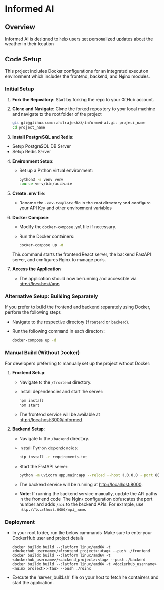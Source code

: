 # Informed AI

## Overview

Informed AI is designed to help users get personalized updates about the weather in their location



## Code Setup

This project includes Docker configurations for an integrated execution environment which includes the frontend, backend, and Nginx modules.

### Initial Setup

1. **Fork the Repository**: Start by forking the repo to your GitHub account.
2. **Clone and Navigate**: Clone the forked repository to your local machine and navigate to the root folder of the project.

   ```bash
   git git@github.com:rahulrajesh23/informed-ai.git project_name
   cd project_name
   ```

3. **Install PostgreSQL and Redis**:
  - Setup PostgreSQL DB Server
  - Setup Redis Server
4. **Environment Setup**:
   - Set up a Python virtual environment:

     ```bash
     python3 -m venv venv
     source venv/bin/activate
     ```
5. **Create .env file**:
   - Rename the `.env.template` file in the root directory and configure your API Key and other environment variables

6. **Docker Compose**:
   - Modify the `docker-compose.yml` file if necessary.
   - Run the Docker containers:

     ```bash
     docker-compose up -d
     ```

   This command starts the frontend React server, the backend FastAPI server, and configures Nginx to manage ports.

7. **Access the Application**:
   - The application should now be running and accessible via [http://localhost/app](http://localhost/app).

### Alternative Setup: Building Separately

If you prefer to build the frontend and backend separately using Docker, perform the following steps:

- Navigate to the respective directory (`frontend` or `backend`).
- Run the following command in each directory:

  ```bash
  docker-compose up -d

  ```
### Manual Build (Without Docker)

For developers preferring to manually set up the project without Docker:

1. **Frontend Setup**:
   - Navigate to the `/frontend` directory.
   - Install dependencies and start the server:

     ```bash
     npm install
     npm start
     ```

   - The frontend service will be available at [http://localhost:3000/informed](http://localhost:3000/informed).

2. **Backend Setup**:
   - Navigate to the `/backend` directory.
   - Install Python dependencies:

     ```bash
     pip install -r requirements.txt
     ```

   - Start the FastAPI server:

     ```bash
     python -m uvicorn app.main:app --reload --host 0.0.0.0 --port 8000
     ```

   - The backend service will be running at [http://localhost:8000](http://localhost:8000).

   - **Note**: If running the backend service manually, update the API paths in the frontend code. The Nginx configuration obfuscates the port number and adds `/api` to the backend APIs. For example, use `http://localhost:8000/api_name`.

### Deployment

- In your root folder, run the below cammands. Make sure to enter your DockerHub user and project details
  ```
  docker buildx build --platform linux/amd64 -t <dockerhub_username>/<frontend_project>:<tag> --push ./frontend
  docker buildx build --platform linux/amd64 -t <dockerhub_username>/<backend_project>:<tag> --push ./backend
  docker buildx build --platform linux/amd64 -t <dockerhub_username><nginx_project>:<tag> --push ./nginx
  ```
- Execute the 'server_build.sh' file on your host to fetch he containers and start the application.
